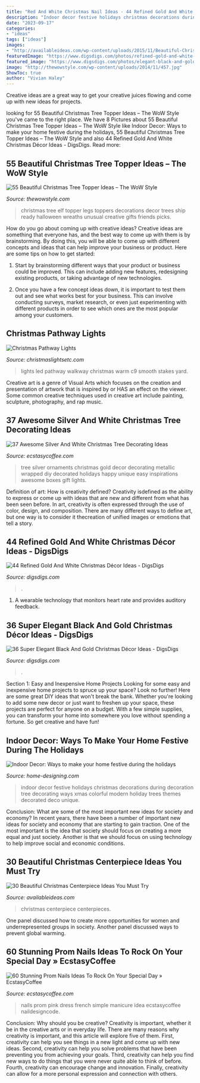 ```yaml
---
title: "Red And White Christmas Nail Ideas - 44 Refined Gold And White Christmas Décor Ideas"
description: "Indoor decor festive holidays christmas decorations during decoration tree decorating ways xmas colorful modern holiday trees themes decorated deco unique"
date: "2023-09-17"
categories:
- "ideas"
tags: ["ideas"]
images:
- "http://availableideas.com/wp-content/uploads/2015/11/Beautiful-Christmas-Centerpieces-29.jpg"
featuredImage: "https://www.digsdigs.com/photos/refined-gold-and-white-christmas-decor-ideas-26-554x916.jpg"
featured_image: "https://www.digsdigs.com/photos/elegant-black-and-gold-christmas-decor-ideas-18.jpg"
image: "http://thewowstyle.com/wp-content/uploads/2014/11/457.jpg"
ShowToc: true
author: "Vivian Haley"
---
```



Creative ideas are a great way to get your creative juices flowing and come up with new ideas for projects.

	

		
looking for 55 Beautiful Christmas Tree Topper Ideas – The WoW Style you've came to the right place. We have 8 Pictures about 55 Beautiful Christmas Tree Topper Ideas – The WoW Style like Indoor Decor: Ways to make your home festive during the holidays, 55 Beautiful Christmas Tree Topper Ideas – The WoW Style and also 44 Refined Gold And White Christmas Décor Ideas - DigsDigs. Read more:
		
    
## 55 Beautiful Christmas Tree Topper Ideas – The WoW Style

<img loading=lazy src="http://thewowstyle.com/wp-content/uploads/2014/11/457.jpg" onerror="this.onerror=null;this.src='https://tse4.mm.bing.net/th?id=OIP.OdfO4JRcme_4B8UA0LsQawHaJ4&amp;pid=15.1';" alt="55 Beautiful Christmas Tree Topper Ideas – The WoW Style">

_Source: thewowstyle.com_

>christmas tree elf topper legs toppers decorations decor trees ship ready halloween wreaths unusual creative gifts friends picks. 

	

How do you go about coming up with creative ideas?
Creative ideas are something that everyone has, and the best way to come up with them is by brainstorming. By doing this, you will be able to come up with different concepts and ideas that can help improve your business or product. Here are some tips on how to get started:
1. Start by brainstorming different ways that your product or business could be improved. This can include adding new features, redesigning existing products, or taking advantage of new technologies.

2. Once you have a few concept ideas down, it is important to test them out and see what works best for your business. This can involve conducting surveys, market research, or even just experimenting with different products in order to see which ones are the most popular among your customers.


    
## Christmas Pathway Lights

<img loading=lazy src="https://www.christmaslightsetc.com/images/CategoryDetail/87102/warm-white-led-christmas-pathway-lights-03986.jpg" onerror="this.onerror=null;this.src='https://tse4.mm.bing.net/th?id=OIP.pRA89oXn-tlzp1gTuLYNgQHaHa&amp;pid=15.1';" alt="Christmas Pathway Lights">

_Source: christmaslightsetc.com_

>lights led pathway walkway christmas warm c9 smooth stakes yard. 

	

Creative art is a genre of Visual Arts which focuses on the creation and presentation of artwork that is inspired by or HAS an effect on the viewer. Some common creative techniques used in creative art include painting, sculpture, photography, and rap music.

    
## 37 Awesome Silver And White Christmas Tree Decorating Ideas

<img loading=lazy src="http://i1.wp.com/www.ecstasycoffee.com/wp-content/uploads/2016/10/Happy-Holidays.jpg" onerror="this.onerror=null;this.src='https://tse4.mm.bing.net/th?id=OIP.oKg6-yx_2gu1mGqEnn1xJgHaKP&amp;pid=15.1';" alt="37 Awesome Silver And White Christmas Tree Decorating Ideas">

_Source: ecstasycoffee.com_

>tree silver ornaments christmas gold decor decorating metallic wrapped diy decorated holidays happy unique easy inspirations awesome boxes gift lights. 

	

Definition of art: How is creativity defined?
Creativity isdefined as the ability to express or come up with ideas that are new and different from what has been seen before. In art, creativity is often expressed through the use of color, design, and composition. There are many different ways to define art, but one way is to consider it thecreation of unified images or emotions that tell a story.

    
## 44 Refined Gold And White Christmas Décor Ideas - DigsDigs

<img loading=lazy src="https://www.digsdigs.com/photos/refined-gold-and-white-christmas-decor-ideas-26-554x916.jpg" onerror="this.onerror=null;this.src='https://tse3.mm.bing.net/th?id=OIP.bqDu-zLTU3PGUNR8aENxjwHaMP&amp;pid=15.1';" alt="44 Refined Gold And White Christmas Décor Ideas - DigsDigs">

_Source: digsdigs.com_

>. 

	

1. A wearable technology that monitors heart rate and provides auditory feedback.

    
## 36 Super Elegant Black And Gold Christmas Décor Ideas - DigsDigs

<img loading=lazy src="https://www.digsdigs.com/photos/elegant-black-and-gold-christmas-decor-ideas-18.jpg" onerror="this.onerror=null;this.src='https://tse1.mm.bing.net/th?id=OIP.dik9wxAj5KTvfFVeIdsOugHaLH&amp;pid=15.1';" alt="36 Super Elegant Black And Gold Christmas Décor Ideas - DigsDigs">

_Source: digsdigs.com_

>. 

	

Section 1: Easy and Inexpensive Home Projects
Looking for some easy and inexpensive home projects to spruce up your space? Look no further! Here are some great DIY ideas that won't break the bank.
Whether you're looking to add some new decor or just want to freshen up your space, these projects are perfect for anyone on a budget. With a few simple supplies, you can transform your home into somewhere you love without spending a fortune. So get creative and have fun!

    
## Indoor Decor: Ways To Make Your Home Festive During The Holidays

<img loading=lazy src="http://cdn.home-designing.com/wp-content/uploads/2012/12/colorful-christmas-tree.jpg" onerror="this.onerror=null;this.src='https://tse2.mm.bing.net/th?id=OIP.gpCe-K-QsSwmGTWY_zSU4QHaLH&amp;pid=15.1';" alt="Indoor Decor: Ways to make your home festive during the holidays">

_Source: home-designing.com_

>indoor decor festive holidays christmas decorations during decoration tree decorating ways xmas colorful modern holiday trees themes decorated deco unique. 

	

Conclusion: What are some of the most important new ideas for society and economy?
In recent years, there have been a number of important new ideas for society and economy that are starting to gain traction. One of the most important is the idea that society should focus on creating a more equal and just society. Another is that we should focus on using technology to help improve social and economic conditions.

    
## 30 Beautiful Christmas Centerpiece Ideas You Must Try

<img loading=lazy src="http://availableideas.com/wp-content/uploads/2015/11/Beautiful-Christmas-Centerpieces-29.jpg" onerror="this.onerror=null;this.src='https://tse2.mm.bing.net/th?id=OIP.82pQGPcubSCOOU2bKp9qLAHaMt&amp;pid=15.1';" alt="30 Beautiful Christmas Centerpiece Ideas You Must Try">

_Source: availableideas.com_

>christmas centerpiece centerpieces. 

	

One panel discussed how to create more opportunities for women and underrepresented groups in society. Another panel discussed ways to prevent global warming.

    
## 60 Stunning Prom Nails Ideas To Rock On Your Special Day » EcstasyCoffee

<img loading=lazy src="https://i0.wp.com/www.ecstasycoffee.com/wp-content/uploads/2016/08/Simple-French-manicure-idea.jpg" onerror="this.onerror=null;this.src='https://tse4.mm.bing.net/th?id=OIP.68Mevlvq6bSss37pwryUUQHaJ4&amp;pid=15.1';" alt="60 Stunning Prom Nails Ideas To Rock On Your Special Day » EcstasyCoffee">

_Source: ecstasycoffee.com_

>nails prom pink dress french simple manicure idea ecstasycoffee naildesigncode. 

	

Conclusion: Why should you be creative?
Creativity is important, whether it be in the creative arts or in everyday life. There are many reasons why creativity is important, and this article will explore five of them. First, creativity can help you see things in a new light and come up with new ideas. Second, creativity can help you solve problems that have been preventing you from achieving your goals. Third, creativity can help you find new ways to do things that you were never quite able to think of before. Fourth, creativity can encourage change and innovation. Finally, creativity can allow for a more personal expression and connection with others.

